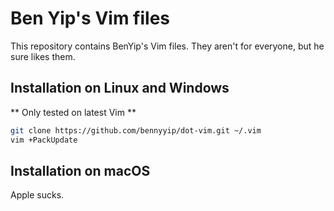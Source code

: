 # Ben Yip's Vim files

This repository contains BenYip's Vim files. They aren't for everyone, but he sure likes them.

## Installation on Linux and Windows

** Only tested on latest Vim **

```bash
git clone https://github.com/bennyyip/dot-vim.git ~/.vim
vim +PackUpdate
```

## Installation on macOS

Apple sucks.
